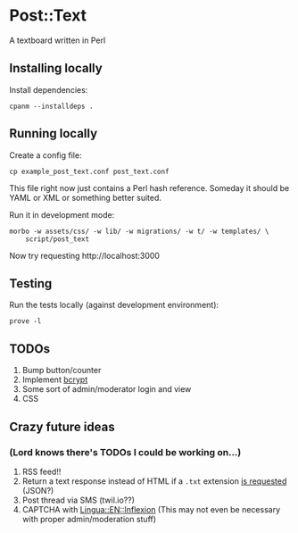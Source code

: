 # Post::Text

A textboard written in Perl

## Installing locally

Install dependencies:

    cpanm --installdeps .

## Running locally

Create a config file:

    cp example_post_text.conf post_text.conf

This file right now just contains a Perl hash reference. Someday it
should be YAML or XML or something better suited.

Run it in development mode:

    morbo -w assets/css/ -w lib/ -w migrations/ -w t/ -w templates/ \
        script/post_text

Now try requesting http://localhost:3000

## Testing

Run the tests locally (against development environment):

    prove -l

## TODOs

1. Bump button/counter
1. Implement
   [bcrypt](https://metacpan.org/pod/Mojolicious::Plugin::BcryptSecure)
1. Some sort of admin/moderator login and view
1. CSS

## Crazy future ideas

### (Lord knows there's TODOs I could be working on...)


1. RSS feed!!
1. Return a text response instead of HTML if a `.txt` extension [is
   requested](https://docs.mojolicious.org/Mojolicious/Plugin/DefaultHelpers#respond_to)
   (JSON?)
1. Post thread via SMS (twil.io??)
1. CAPTCHA with
   [Lingua::EN::Inflexion](https://metacpan.org/pod/Lingua::EN::Inflexion#cardinal()-and-cardinal($threshold))
   (This may not even be necessary with proper admin/moderation stuff)
